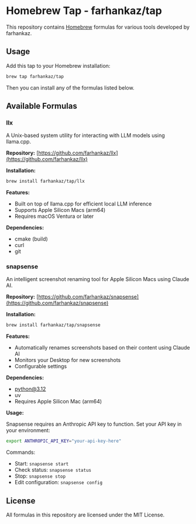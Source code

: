 # Homebrew Tap - farhankaz/tap

This repository contains [Homebrew](https://brew.sh/) formulas for various tools developed by farhankaz.

## Usage

Add this tap to your Homebrew installation:

```bash
brew tap farhankaz/tap
```

Then you can install any of the formulas listed below.

## Available Formulas

### llx

A Unix-based system utility for interacting with LLM models using llama.cpp.

**Repository:** [https://github.com/farhankaz/llx](https://github.com/farhankaz/llx)

**Installation:**

```bash
brew install farhankaz/tap/llx
```

**Features:**
- Built on top of llama.cpp for efficient local LLM inference
- Supports Apple Silicon Macs (arm64)
- Requires macOS Ventura or later

**Dependencies:**
- cmake (build)
- curl
- git

### snapsense

An intelligent screenshot renaming tool for Apple Silicon Macs using Claude AI.

**Repository:** [https://github.com/farhankaz/snapsense](https://github.com/farhankaz/snapsense)

**Installation:**

```bash
brew install farhankaz/tap/snapsense
```

**Features:**
- Automatically renames screenshots based on their content using Claude AI
- Monitors your Desktop for new screenshots
- Configurable settings

**Dependencies:**
- python@3.12
- uv
- Requires Apple Silicon Mac (arm64)

**Usage:**

Snapsense requires an Anthropic API key to function. Set your API key in your environment:

```bash
export ANTHROPIC_API_KEY="your-api-key-here"
```

Commands:
- Start: `snapsense start`
- Check status: `snapsense status`
- Stop: `snapsense stop`
- Edit configuration: `snapsense config`

## License

All formulas in this repository are licensed under the MIT License.